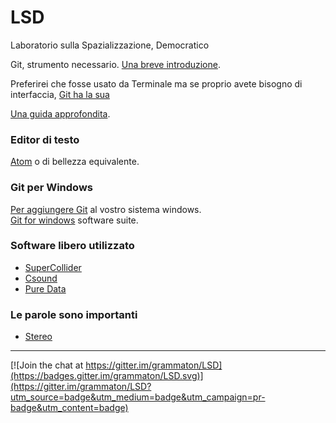 # LSD

Laboratorio sulla Spazializzazione, Democratico

Git, strumento necessario. [Una breve introduzione](https://try.github.io/levels/1/challenges/1).

Preferirei che fosse usato da Terminale ma se proprio avete bisogno di interfaccia, [Git ha la sua](https://desktop.github.com)

[Una guida approfondita](https://git-scm.com/book/en/v2).

### Editor di testo
[Atom](https://atom.io) o di bellezza equivalente.

### Git per Windows

[Per aggiungere Git](https://git-scm.com/download/win) al vostro sistema windows.    
[Git for windows](https://git-for-windows.github.io) software suite.

### Software libero utilizzato

 - [SuperCollider](http://supercollider.github.io/download)
 - [Csound](http://csound.github.io/download.html)
 - [Pure Data](http://puredata.info/downloads/pure-data)

### Le parole sono importanti

 - [Stereo](https://en.wikipedia.org/wiki/Stereophonic_sound)

----

[![Join the chat at https://gitter.im/grammaton/LSD](https://badges.gitter.im/grammaton/LSD.svg)](https://gitter.im/grammaton/LSD?utm_source=badge&utm_medium=badge&utm_campaign=pr-badge&utm_content=badge)
